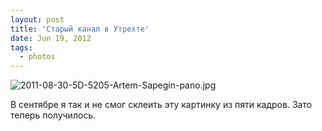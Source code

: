 ```yaml
---
layout: post
title: 'Старый канал в Утрехте'
date: Jun 19, 2012
tags:
  - photos
---
```


![2011-08-30-5D-5205-Artem-Sapegin-pano.jpg](photo://179)

В сентябре я так и не смог склеить эту картинку из пяти кадров. Зато теперь получилось.
